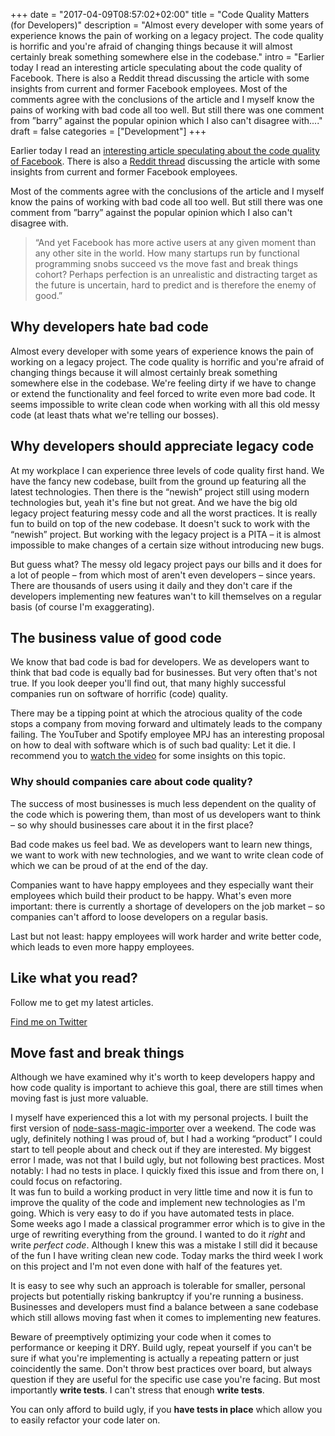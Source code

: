 +++
date = "2017-04-09T08:57:02+02:00"
title = "Code Quality Matters (for Developers)"
description = "Almost every developer with some years of experience knows the pain of working on a legacy project. The code quality is horrific and you're afraid of changing things because it will almost certainly break something somewhere else in the codebase."
intro = "Earlier today I read an interesting article speculating about the code quality of Facebook. There is also a Reddit thread discussing the article with some insights from current and former Facebook employees. Most of the comments agree with the conclusions of the article and I myself know the pains of working with bad code all too well. But still there was one comment from ”barry” against the popular opinion which I also can't disagree with...."
draft = false
categories = ["Development"]
+++

Earlier today I read an [interesting article speculating about the code quality of Facebook](https://www.darkcoding.net/software/facebooks-code-quality-problem/). There is also a [Reddit thread](https://www.reddit.com/r/programming/comments/3r90iy/facebooks_code_quality_problem/) discussing the article with some insights from current and former Facebook employees.

Most of the comments agree with the conclusions of the article and I myself know the pains of working with bad code all too well. But still there was one comment from ”barry” against the popular opinion which I also can't disagree with.

> “And yet Facebook has more active users at any given moment than any other site in the world. How many startups run by functional programming snobs succeed vs the move fast and break things cohort? Perhaps perfection is an unrealistic and distracting target as the future is uncertain, hard to predict and is therefore the enemy of good.”

## Why developers hate bad code

Almost every developer with some years of experience knows the pain of working on a legacy project. The code quality is horrific and you're afraid of changing things because it will almost certainly break something somewhere else in the codebase. We're feeling dirty if we have to change or extend the functionality and feel forced to write even more bad code. It seems impossible to write clean code when working with all this old messy code (at least thats what we're telling our bosses).

## Why developers should appreciate legacy code

At my workplace I can experience three levels of code quality first hand. We have the fancy new codebase, built from the ground up featuring all the latest technologies. Then there is the “newish” project still using modern technologies but, yeah it's fine but not great. And we have the big old legacy project featuring messy code and all the worst practices. It is really fun to build on top of the new codebase. It doesn't suck to work with the “newish” project. But working with the legacy project is a PITA – it is almost impossible to make changes of a certain size without introducing new bugs.

But guess what? The messy old legacy project pays our bills and it does for a lot of people – from which most of aren't even developers – since years. There are thousands of users using it daily and they don't care if the developers implementing new features wan't to kill themselves on a regular basis (of course I'm exaggerating).

## The business value of good code

We know that bad code is bad for developers. We as developers want to think that bad code is equally bad for businesses. But very often that's not true. If you look deeper you'll find out, that many highly successful companies run on software of horrific (code) quality.

There may be a tipping point at which the atrocious quality of the code stops a company from moving forward and ultimately leads to the company failing. The YouTuber and Spotify employee MPJ has an interesting proposal on how to deal with software which is of such bad quality: Let it die. I recommend you to [watch the video](https://www.youtube.com/watch?v=M6_a2wBK-yc) for some insights on this topic.

### Why should companies care about code quality?

The success of most businesses is much less dependent on the quality of the code which is powering them, than most of us developers want to think – so why should businesses care about it in the first place?

Bad code makes us feel bad. We as developers want to learn new things, we want to work with new technologies, and we want to write clean code of which we can be proud of at the end of the day.

Companies want to have happy employees and they especially want their employees which build their product to be happy. What's even more important: there is currently a shortage of developers on the job market – so companies can't afford to loose developers on a regular basis.

Last but not least: happy employees will work harder and write better code, which leads to even more happy employees.

<div class="c-content__broad">
  <div class="c-twitter-teaser">
    <div class="c-twitter-teaser__content">
      <h2 class="c-twitter-teaser__headline">Like what you read?</h2>
      <p class="c-twitter-teaser__body">
        Follow me to get my latest articles.
      </p>
      <a class="c-button c-button--outline c-twitter-teaser__button" rel="nofollow" href="https://twitter.com/maoberlehner" data-event-category="link" data-event-action="click: contact" data-event-label="Twitter (article content)">
        Find me on Twitter
      </a>
    </div>
  </div>
</div>

## Move fast and break things

Although we have examined why it's worth to keep developers happy and how code quality is important to achieve this goal, there are still times when moving fast is just more valuable.

I myself have experienced this a lot with my personal projects. I built the first version of [node-sass-magic-importer](https://github.com/maoberlehner/node-sass-magic-importer) over a weekend. The code was ugly, definitely nothing I was proud of, but I had a working “product” I could start to tell people about and check out if they are interested. My biggest error I made, was not that I build ugly, but not following best practices. Most notably: I had no tests in place. I quickly fixed this issue and from there on, I could focus on refactoring.  
It was fun to build a working product in very little time and now it is fun to improve the quality of the code and implement new technologies as I'm going. Which is very easy to do if you have automated tests in place.  
Some weeks ago I made a classical programmer error which is to give in the urge of rewriting everything from the ground. I wanted to do it *right* and write *perfect code*. Although I knew this was a mistake I still did it because of the fun I have writing clean new code. Today marks the third week I work on this project and I'm not even done with half of the features yet.

It is easy to see why such an approach is tolerable for smaller, personal projects but potentially risking bankruptcy if you're running a business.  
Businesses and developers must find a balance between a sane codebase which still allows moving fast when it comes to implementing new features.

Beware of preemptively optimizing your code when it comes to performance or keeping it DRY. Build ugly, repeat yourself if you can't be sure if what you're implementing is actually a repeating pattern or just coincidently the same. Don't throw best practices over board, but always question if they are useful for the specific use case you're facing. But most importantly **write tests**. I can't stress that enough **write tests**.

You can only afford to build ugly, if you **have tests in place** which allow you to easily refactor your code later on.
